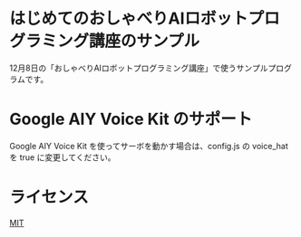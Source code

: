# はじめてのおしゃべりAIロボットプログラミング講座のサンプル

12月8日の「おしゃべりAIロボットプログラミング講座」で使うサンプルプログラムです。

# Google AIY Voice Kit のサポート

Google AIY Voice Kit を使ってサーボを動かす場合は、config.js の voice_hat を true に変更してください。

# ライセンス

[MIT](LICENSE)
